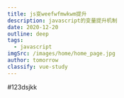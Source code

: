 ```yaml
---
title: js变weefwfmwkwm提升
description: javascript的变量提升机制
date: 2020-12-20
outline: deep
tags:
  - javascript
imgSrc: /images/home/home_page.jpg
author: tomorrow
classify: vue-study
---
```


#123dsjkk
